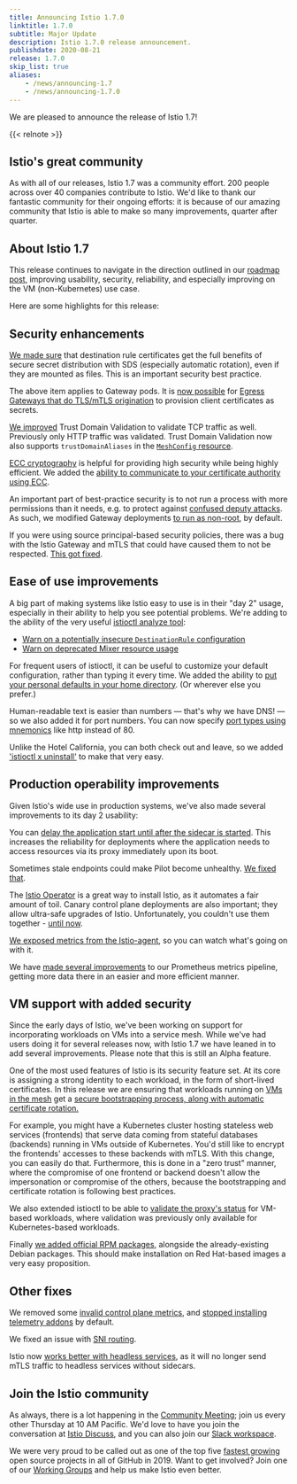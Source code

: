 ```yaml
---
title: Announcing Istio 1.7.0
linktitle: 1.7.0
subtitle: Major Update
description: Istio 1.7.0 release announcement.
publishdate: 2020-08-21
release: 1.7.0
skip_list: true
aliases:
    - /news/announcing-1.7
    - /news/announcing-1.7.0
---
```


We are pleased to announce the release of Istio 1.7!

{{< relnote >}}

## Istio's great community

As with all of our releases, Istio 1.7 was a community effort. 200 people
across over 40 companies contribute to Istio. We'd like to thank our fantastic
community for their ongoing efforts: it is because of our amazing community
that Istio is able to make so many improvements, quarter after quarter.

## About Istio 1.7

This release continues to navigate in the direction outlined in our [roadmap
post](/blog/2020/tradewinds-2020/), improving usability, security, reliability, and especially improving on
the VM (non-Kubernetes) use case.

Here are some highlights for this release:

## Security enhancements

[We made sure](https://github.com/istio/istio/issues/21833) that destination
rule certificates get the full benefits of secure secret distribution
with SDS (especially automatic rotation), even if they are mounted as files.
This is an important security best practice.

The above item applies to Gateway pods. It is [now possible](https://github.com/istio/istio/issues/14039) for
[Egress Gateways that do TLS/mTLS origination](/docs/tasks/traffic-management/egress/egress-gateway-tls-origination-sds/)
to provision client certificates as secrets.

[We improved](https://github.com/istio/istio/issues/26224) Trust Domain Validation to validate TCP traffic as well.
Previously only HTTP traffic was validated. Trust Domain Validation now also supports `trustDomainAliases`
in the [`MeshConfig` resource](/docs/reference/config/istio.mesh.v1alpha1/#MeshConfig).

[ECC cryptography](https://en.wikipedia.org/wiki/Elliptic-curve_cryptography)
is helpful for providing high security while being highly efficient. We added
the [ability to communicate to your certificate authority using ECC](https://github.com/istio/istio/pull/23226).

An important part of best-practice security is to not run a process with more
permissions than it needs, e.g. to protect against [confused deputy attacks](https://en.wikipedia.org/wiki/Confused_deputy_problem).
As such, we modified Gateway deployments [to run as non-root](https://github.com/istio/istio/pull/23379),
by default.

If you were using source principal-based security policies, there was a bug
with the Istio Gateway and mTLS that could have caused them to not be
respected. [This got fixed]({{<github_blob>}}/releasenotes/notes/25818.yaml).

## Ease of use improvements

A big part of making systems like Istio easy to use is in their "day 2" usage,
especially in their ability to help you see potential problems. We're adding to
the ability of the very useful [istioctl analyze tool](/docs/ops/diagnostic-tools/istioctl-analyze/):

- [Warn on a potentially insecure `DestinationRule` configuration]({{<github_blob>}}/releasenotes/notes/dr-analyzer.yaml)
- [Warn on deprecated Mixer resource usage]({{<github_blob>}}/releasenotes/notes/24471.yaml)

For frequent users of istioctl, it can be useful to customize your default
configuration, rather than typing it every time. We added the ability to [put
your personal defaults in your home directory]({{<github_blob>}}/releasenotes/notes/25280.yaml). (Or wherever else you prefer.)

Human-readable text is easier than numbers — that's why we have DNS! — so we
also added it for port numbers. You can now specify [port types using mnemonics](https://github.com/istio/istio/issues/23052)
like http instead of 80.

Unlike the Hotel California, you can both check out and leave, so we added
['istioctl x uninstall']({{<github_blob>}}/releasenotes/notes/istioctl-uninstall.yaml) to make that very easy.

## Production operability improvements

Given Istio's wide use in production systems, we've also made several
improvements to its day 2 usability:

You can [delay the application start until after the sidecar is started](https://medium.com/@marko.luksa/delaying-application-start-until-sidecar-is-ready-2ec2d21a7b74). This
increases the reliability for deployments where the application needs to access
resources via its proxy immediately upon its boot.

Sometimes stale endpoints could make Pilot become unhealthy. [We fixed that](https://github.com/istio/istio/issues/25112).

The [Istio Operator](/docs/setup/install/operator/)
is a great way to install Istio, as it automates a fair amount of toil. Canary
control plane deployments are also important; they allow ultra-safe upgrades of
Istio. Unfortunately, you couldn't use them together - [until now](/docs/setup/upgrade/#canary-upgrades).

[We exposed metrics from the Istio-agent](https://github.com/istio/istio/issues/22825),
so you can watch what's going on with it.

We have [made several improvements](https://github.com/istio/istio/issues/21366)
to our Prometheus metrics pipeline, getting more data there in an easier and
more efficient manner.

## VM support with added security

Since the early days of Istio, we've been working on support for incorporating
workloads on VMs into a service mesh. While we've had users doing it for
several releases now, with Istio 1.7 we have leaned in to add several
improvements. Please note that this is still an Alpha feature.

One of the most used features of Istio is its security feature set. At its core
is assigning a strong identity to each workload, in the form of short-lived
certificates. In this release we are ensuring that workloads running on [VMs in
the mesh](/docs/setup/install/virtual-machine/) get a [secure bootstrapping
process, along with automatic certificate rotation.](https://github.com/istio/istio/issues/24554)

For example, you might have a Kubernetes cluster hosting stateless web services
(frontends) that serve data coming from stateful databases (backends) running
in VMs outside of Kubernetes. You'd still like to encrypt the frontends'
accesses to these backends with mTLS. With this change, you can easily do that.
Furthermore, this is done in a "zero trust" manner, where the compromise of one
frontend or backend doesn't allow the impersonation or compromise of the others,
because the bootstrapping and certificate rotation is following best practices.

We also extended istioctl to be able to [validate the proxy's status]({{<github_blob>}}/releasenotes/notes/psfile.yaml) for
VM-based workloads, where validation was previously only available for
Kubernetes-based workloads.

Finally [we added official RPM packages](https://github.com/istio/istio/issues/9117),
alongside the already-existing Debian packages. This should make installation
on Red Hat-based images a very easy proposition.

## Other fixes

We removed some [invalid control plane metrics](https://github.com/istio/istio/issues/25154),
and [stopped installing telemetry addons](/blog/2020/addon-rework/)
by default.

We fixed an issue with [SNI routing](https://github.com/istio/istio/pull/25691).

Istio now [works better with headless services](https://github.com/istio/istio/pull/24319),
as it will no longer send mTLS traffic to headless services without sidecars.

## Join the Istio community

As always, there is a lot happening in the
[Community Meeting](https://github.com/istio/community#community-meeting);
join us every other Thursday at 10 AM Pacific. We'd love to have you join the
conversation at [Istio Discuss](https://discuss.istio.io), and you can also join
our [Slack workspace](https://slack.istio.io).

We were very proud to be called out as one of the top five
[fastest growing](https://octoverse.github.com/#top-and-trending-projects)
open source projects in all of GitHub in 2019. Want to get involved? Join one of our
[Working Groups](https://github.com/istio/community/blob/master/WORKING-GROUPS.md)
and help us make Istio even better.
